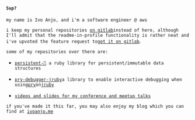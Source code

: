 #### `Sup?`

`my name is Ivo Anjo, and i'm a software engineer @ aws`

`i keep my personal repositories `[`on gitlab`](https://gitlab.com/ivoanjo)` instead of here, although I'll admit that the readme-in-profile functionality is rather neat and i've upvoted the feature request to `[`get it on gitlab`](https://gitlab.com/gitlab-org/gitlab/-/issues/232157).

`some of my repositories over there are:`

* [`persistent-💎`](https://gitlab.com/ivoanjo/persistent-dmnd)` a ruby library for persistent/immutable data structures`

* [`pry-debugger-jruby`](https://gitlab.com/ivoanjo/pry-debugger-jruby)` a library to enable interactive debugging when using `[`pry`](https://pry.github.io/)` on `[`jruby`](https://www.jruby.org/)

* [`videos and slides for my conference and meetup talks`](https://gitlab.com/ivoanjo/talks)

`if you've made it this far, you may also enjoy my blog which you can find at `[`ivoanjo.me`](https://ivoanjo.me)
